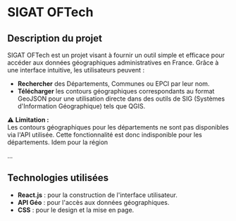 # **SIGAT OFTech**

## **Description du projet**

SIGAT OFTech est un projet visant à fournir un outil simple et efficace pour accéder aux données géographiques administratives en France. Grâce à une interface intuitive, les utilisateurs peuvent :

- **Rechercher** des Départements, Communes ou EPCI par leur nom.
- **Télécharger** les contours géographiques correspondants au format GeoJSON pour une utilisation directe dans des outils de SIG (Systèmes d'Information Géographique) tels que QGIS.

⚠ **Limitation :**  
Les contours géographiques pour les départements ne sont pas disponibles via l'API utilisée. Cette fonctionnalité est donc indisponible pour les départements.
Idem pour la région

...

## **Technologies utilisées**

- **React.js** : pour la construction de l'interface utilisateur.
- **API Géo** : pour l'accès aux données géographiques.
- **CSS** : pour le design et la mise en page.
